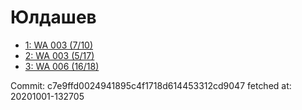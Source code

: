 # Юлдашев
- [1: WA 003 (7/10)](1.md)
- [2: WA 003 (5/17)](2.md)
- [3: WA 006 (16/18)](3.md)

Commit: c7e9ffd0024941895c4f1718d614453312cd9047
 fetched at: 20201001-132705
